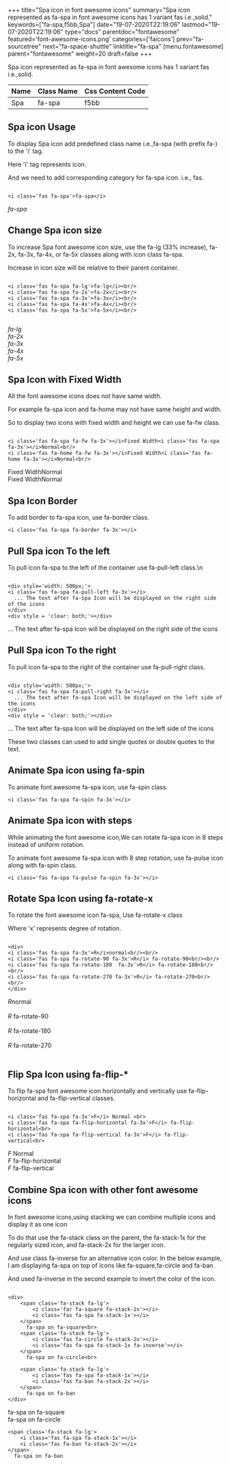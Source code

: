 +++
title="Spa icon in font awesome icons"
summary="Spa icon represented as fa-spa in font awesome icons has 1 variant fas i.e.,solid."
keywords=["fa-spa,f5bb,Spa"]
date="19-07-2020T22:19:06"
lastmod="19-07-2020T22:19:06"
type="docs"
parentdoc="fontawesome"
featured='font-awesome-icons.png'
categories=['faicons']
prev="fa-sourcetree"
next="fa-space-shuttle"
linktitle="fa-spa"
[menu.fontawesome]
parent="fontawesome"
weight=20
draft=false
+++


Spa icon represented as fa-spa in font awesome icons has 1 variant fas i.e.,solid.

<div class='table-responsive'><table class='table'><thead><tr><th>Name</th><th>Class Name</th><th>Css Content Code</th></tr></thead><tbody><tr><td>Spa</td><td>fa-spa</td><td>f5bb</td></tr></tbody></table></div>



## Spa icon Usage

To display Spa icon add predefined class name i.e.,fa-spa (with prefix fa-) to the 'i' tag.

Here 'i' tag represents icon.

And we need to add corresponding category for fa-spa icon. i.e., fas.


```

<i class='fas fa-spa'>fa-spa</i>
```

<i class='fas fa-spa'>fa-spa</i>




## Change Spa icon size
To increase Spa font awesome icon size, use the fa-lg (33% increase), fa-2x, fa-3x, fa-4x, or fa-5x classes along with icon class fa-spa.

Increase in icon size will be relative to their parent container. 

```

<i class='fas fa-spa fa-lg'>fa-lg</i><br/>
<i class='fas fa-spa fa-2x'>fa-2x</i><br/>
<i class='fas fa-spa fa-3x'>fa-3x</i><br/>
<i class='fas fa-spa fa-4x'>fa-4x</i><br/>
<i class='fas fa-spa fa-5x'>fa-5x</i><br/>
            
```

<i class='fas fa-spa fa-lg'>fa-lg</i><br/>
<i class='fas fa-spa fa-2x'>fa-2x</i><br/>
<i class='fas fa-spa fa-3x'>fa-3x</i><br/>
<i class='fas fa-spa fa-4x'>fa-4x</i><br/>
<i class='fas fa-spa fa-5x'>fa-5x</i><br/>
            



## Spa Icon with Fixed Width 

All the font awesome icons does not have same width.

For example fa-spa icon and fa-home may not have same height and width.

So to display two icons with fixed width and height we can use fa-fw class.


```

<i class='fas fa-spa fa-fw fa-3x'></i>Fixed Width<i class='fas fa-spa fa-3x'></i>Normal<br/>
<i class='fas fa-home fa-fw fa-3x'></i>Fixed Width<i class='fas fa-home fa-3x'></i>Normal<br/>
```

<i class='fas fa-spa fa-fw fa-3x'></i>Fixed Width<i class='fas fa-spa fa-3x'></i>Normal<br/>
<i class='fas fa-home fa-fw fa-3x'></i>Fixed Width<i class='fas fa-home fa-3x'></i>Normal<br/>



## Spa Icon Border 

To add border to fa-spa icon, use fa-border class.


```
<i class='fas fa-spa fa-border fa-3x'></i>

```
<i class='fas fa-spa fa-border fa-3x'></i>





## Pull Spa icon To the left

To pull icon fa-spa to the left of the container use fa-pull-left class.\n

```

<div style='width: 500px;'>
<i class='fas fa-spa fa-pull-left fa-3x'></i>
  ... The text after fa-spa Icon will be displayed on the right side of the icons
</div>
<div style = 'clear: both;'></div>
```

<div style='width: 500px;'>
<i class='fas fa-spa fa-pull-left fa-3x'></i>
  ... The text after fa-spa Icon will be displayed on the right side of the icons
</div>
<div style = 'clear: both;'></div>




## Pull Spa icon To the right
To pull icon fa-spa to the right of the container use fa-pull-right class.

```

<div style='width: 500px;'>
<i class='fas fa-spa fa-pull-right fa-3x'></i>
  ... The text after fa-spa Icon will be displayed on the left side of the icons
</div>
<div style = 'clear: both;'></div>
```

<div style='width: 500px;'>
<i class='fas fa-spa fa-pull-right fa-3x'></i>
  ... The text after fa-spa Icon will be displayed on the left side of the icons
</div>
<div style = 'clear: both;'></div>

These two classes can used to add single quotes or double quotes to the text.


## Animate Spa icon using fa-spin
To animate font awesome fa-spa icon, use fa-spin class.

```
<i class='fas fa-spa fa-spin fa-3x'></i>
```
<i class='fas fa-spa fa-spin fa-3x'></i>




## Animate Spa icon with steps
While animating the font awesome icon,We can rotate fa-spa icon in 8 steps instead of uniform rotation.

To animate font awesome fa-spa icon with 8 step rotation, use fa-pulse icon along with fa-spin class.


```
<i class='fas fa-spa fa-pulse fa-spin fa-3x'></i>

```
<i class='fas fa-spa fa-pulse fa-spin fa-3x'></i>





## Rotate Spa Icon using fa-rotate-x
To rotate the font awesome icon fa-spa, Use fa-rotate-x class

Where 'x' represents degree of rotation.


```

<div>
<i class='fas fa-spa fa-3x'>R</i>normal<br/><br/>
<i class='fas fa-spa fa-rotate-90 fa-3x'>R</i> fa-rotate-90<br/><br/> 
<i class='fas fa-spa fa-rotate-180  fa-3x'>R</i> fa-rotate-180<br/><br/> 
<i class='fas fa-spa fa-rotate-270 fa-3x'>R</i> fa-rotate-270<br/><br/>
</div>
```

<div>
<i class='fas fa-spa fa-3x'>R</i>normal<br/><br/>
<i class='fas fa-spa fa-rotate-90 fa-3x'>R</i> fa-rotate-90<br/><br/> 
<i class='fas fa-spa fa-rotate-180  fa-3x'>R</i> fa-rotate-180<br/><br/> 
<i class='fas fa-spa fa-rotate-270 fa-3x'>R</i> fa-rotate-270<br/><br/>
</div>




## Flip Spa Icon using fa-flip-*
To flip fa-spa font awesome icon horizontally and vertically use fa-flip-horizontal and fa-flip-vertical classes. 

```

<i class='fas fa-spa fa-3x'>F</i> Normal <br>
<i class='fas fa-spa fa-flip-horizontal fa-3x'>F</i> fa-flip-horizontal<br>
<i class='fas fa-spa fa-flip-vertical fa-3x'>F</i> fa-flip-vertical<br>
```

<i class='fas fa-spa fa-3x'>F</i> Normal <br>
<i class='fas fa-spa fa-flip-horizontal fa-3x'>F</i> fa-flip-horizontal<br>
<i class='fas fa-spa fa-flip-vertical fa-3x'>F</i> fa-flip-vertical<br>




## Combine Spa icon with other font awesome icons
In font awesome icons,using stacking we can combine multiple icons and display it as one icon 

To do that use the fa-stack class on the parent, the fa-stack-1x for the regularly sized icon, and fa-stack-2x for the larger icon.

And use class fa-inverse for an alternative icon color. 
In the below example, I am displaying fa-spa on top of icons like fa-square,fa-circle and fa-ban.

And used fa-inverse in the second example to invert the color of the icon.

```

<div>
    <span class='fa-stack fa-lg'>
        <i class='far fa-square fa-stack-2x'></i>
        <i class='fas fa-spa fa-stack-1x'></i>
    </span>
      fa-spa on fa-square<br>
    <span class='fa-stack fa-lg'>
        <i class='fas fa-circle fa-stack-2x'></i>
        <i class='fas fa-spa fa-stack-1x fa-inverse'></i>
    </span>
      fa-spa on fa-circle<br>

    <span class='fa-stack fa-lg'>
        <i class='fas fa-spa fa-stack-1x'></i>
        <i class='fas fa-ban fa-stack-2x'></i>
    </span>
      fa-spa on fa-ban
</div>
```

<div>
    <span class='fa-stack fa-lg'>
        <i class='far fa-square fa-stack-2x'></i>
        <i class='fas fa-spa fa-stack-1x'></i>
    </span>
      fa-spa on fa-square<br>
    <span class='fa-stack fa-lg'>
        <i class='fas fa-circle fa-stack-2x'></i>
        <i class='fas fa-spa fa-stack-1x fa-inverse'></i>
    </span>
      fa-spa on fa-circle<br>

    <span class='fa-stack fa-lg'>
        <i class='fas fa-spa fa-stack-1x'></i>
        <i class='fas fa-ban fa-stack-2x'></i>
    </span>
      fa-spa on fa-ban
</div>






